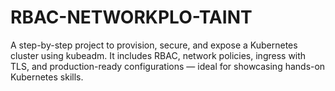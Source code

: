 # RBAC-NETWORKPLO-TAINT
A step-by-step project to provision, secure, and expose a Kubernetes cluster using kubeadm. It includes RBAC, network policies, ingress with TLS, and production-ready configurations — ideal for showcasing hands-on Kubernetes skills.
